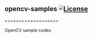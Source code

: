 ## opencv-samples  [![License](https://img.shields.io/badge/License-BSD%203--Clause-blue.svg?style=flat-square)](https://opensource.org/licenses/BSD-3-Clause)
===================

OpenCV sample codes
